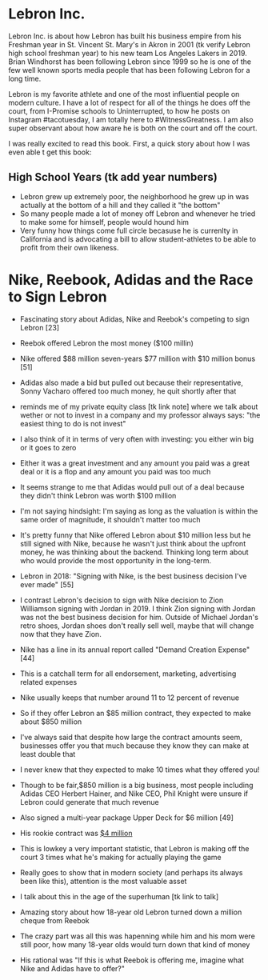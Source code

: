 # Lebron Inc.


Lebron Inc. is about how Lebron has built his business empire from his Freshman year in St. Vincent St. Mary's in Akron in 2001 (tk verify Lebron high school freshman year) to his new team Los Angeles Lakers in 2019. Brian Windhorst has been following Lebron since 1999 so he is one of the few well known sports media people that has been following Lebron for a long time.

Lebron is my favorite athlete and one of the most influential people on modern culture. I have a lot of respect for all of the things he does off the court, from I-Promise schools to Uninterrupted, to how he posts on Instagram #tacotuesday, I am totally here to #WitnessGreatness. I am also super observant about how aware he is both on the court and off the court. 

I was really excited to read this book. First, a quick story about how I was even able t get this book:


## High School Years (tk add year numbers)

- Lebron grew up extremely poor, the neighborhood he grew up in was actually at the bottom of a hill and they called it "the bottom"
- So many people made a lot of money off Lebron and whenever he tried to make some for himself, people would hound him
- Very funny how things come full circle becasuse he is currenlty in California and is advocating a bill to allow student-athletes to be able to profit from their own likeness.

# Nike, Reebook, Adidas and the Race to Sign Lebron
- Fascinating story about Adidas, Nike and Reebok's competing to sign Lebron [23]
- Reebok offered Lebron the most money ($100 millin)
- Nike offered $88 million  seven-years $77 million with $10 million bonus [51]
- Adidas also made a bid  but pulled out because their representative, Sonny Vacharo offered too much money, he quit shortly after that
- reminds me of my private equity class [tk link note] where we talk about wether or not to invest in a company and my professor always says: "the easiest thing to do is not invest"
- I also think of it in terms of very often with investing: you either win big or it goes to zero
- Either it was a great investment and any amount you paid was a great deal or it is a flop and any amount you paid was too much
- It seems strange to me that Adidas would pull out of a deal because they didn't think Lebron was worth $100 million
- I'm not saying hindsight: I'm saying as long as the valuation is within the same order of magnitude, it shouldn't matter too much
- It's pretty funny that Nike offered Lebron about $10 million less but he still signed with Nike, because he wasn't just think about the upfront money, he was thinking about the backend. Thinking long term about who would provide the most opportunity in the long-term.
- Lebron in 2018: "Signing with Nike, is the best business decision I've ever made" [55]
- I contrast Lebron's decision to sign with Nike decision to Zion Williamson signing with Jordan in 2019. I think Zion signing with Jordan was not the best business decision for him. Outside of Michael Jordan's retro shoes, Jordan shoes don't really sell well, maybe that will change now that they have Zion.

- Nike has a line in its annual report called "Demand Creation Expense" [44]
- This is a catchall term for all endorsement, marketing, advertising related expenses
- Nike usually keeps that number around 11 to 12 percent of revenue
- So if they offer Lebron an $85 million contract, they expected to make about $850 million
- I've always said that despite how large the contract amounts seem, businesses offer you that much because they know they can make at least double that
- I never knew that they expected to make 10 times what they offered you!
- Though to be fair,$850 million is a big business, most people including Adidas CEO Herbert Hainer, and Nike CEO, Phil Knight were unsure if Lebron could generate that much revenue

- Also signed a multi-year package Upper Deck for $6 million [49]
- His rookie contract was [$4 million](https://www.spotrac.com/nba/los-angeles-lakers/lebron-james-2257/cash-earnings/)
- This is lowkey a very important statistic, that Lebron is making off the court 3 times what he's making for actually playing the game
- Really goes to show that in modern society (and perhaps its always been like this), attention is the most valuable asset
- I talk about this in the age of the superhuman [tk link to talk]
- Amazing story about how 18-year old Lebron turned down a million cheque from Reebok
- The crazy part was all this was hapenning while him and his mom were still poor, how many 18-year olds would turn down that kind of money
- His rational was "If this is what Reebok is offering me, imagine what Nike and Adidas have to offer?"